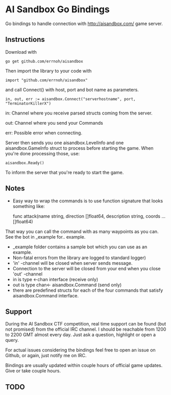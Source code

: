 AI Sandbox Go Bindings
======================

Go bindings to handle connection with http://aisandbox.com/ game server.

Instructions
------------

Download with

    go get github.com/errnoh/aisandbox

Then import the library to your code with

    import "github.com/errnoh/aisandbox"

 and call Connect() with host, port and bot name as parameters.

    in, out, err := aisandbox.Connect("serverhostname", port, "TerminatorKillerX")

in: Channel where you receive parsed structs coming from the server.

out: Channel where you send your Commands

err: Possible error when connecting.

Server then sends you one aisandbox.LevelInfo and one aisandbox.GameInfo struct to process before starting the game.
When you're done processing those, use:

    aisandbox.Ready()

To inform the server that you're ready to start the game.


Notes
-----

* Easy way to wrap the commands is to use function signature that looks something like:

    func attack(name string, direction []float64, description string, coords ...[]float64)

That way you can call the command with as many waypoints as you can. See the bot in _example for.. example.

* _example folder contains a sample bot which you can use as an example.
* Non-fatal errors from the library are logged to standard logger)
* 'in' -channel will be closed when server sends <shutdown> message.
* Connection to the server will be closed from your end when you close 'out' -channel
* in is type <-chan interface (receive only)
* out is type chan<- aisandbox.Command (send only)
* there are predefined structs for each of the four commands that satisfy aisandbox.Command interface.

Support
-------

During the AI Sandbox CTF competition, real time support can be found (but not promised) from the official IRC channel.
I should be reachable from 1200 to 2200 GMT almost every day. Just ask a question, highlight or open a query.

For actual issues considering the bindings feel free to open an issue on Github, or again, just notify me on IRC.

Bindings are usually updated within couple hours of official game updates. Give or take couple hours.

TODO
----
